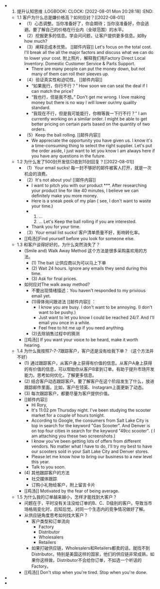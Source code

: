 - 1. 提升认知思维
  :LOGBOOK:
  CLOCK: [2022-08-01 Mon 20:28:18]
  :END:
	- 1.1 客户为什么总是嫌价格高？如何应对？[[2022-08-01]]
		- （1）心态调整。当你准备好了，你会期待；当你没准备好，你会逃避。要了解自己的价格在行业内（全球范围）的水平。
		- （2）挖掘更多的信息。学会问问题，让客户提供更多信息。如By how much?
		- （3）阐释总成本优势。 [[邮件内容]] Let's focus on the total cost. I'll break all the all the major factors and discuss what we can do to lower your cost. 附上照片，解释我们有Factory Direct Local Inventory. Domestic Customer Service & Parts Support.
			- There are many people can put the money down, but not many of them can roll their sleeves up.
		- （4）验证真实性和迫切性。 [[邮件内容]]
			- “如果我行，你行不行？” How soon we can seal the deal if I can match the price?
			- “我也行，但是我不想。” Don't get me wrong. I love making money but there is no way I will lower our/my quality standard.
			- “我现在不行，但是我可能能行，你稍等我一下行不行？” I am currently working on a similar order. I might be able to get better pricing on certain parts based on the quantity of two  orders.
		- （5）Keep the ball rolling. [[邮件内容]]
			- We appreciate the opportunity you have given us. I know it's a time-consuming thing to select the right supplier.  Let's put the order aside, I just want to let you know  I am always here if you have any questions in the future.
	- 1.2 为什么发了500封开发信只收到15封回复？[[2022-08-01]]
		- （1）Your email sucks! 每一封不够好的邮件被客人打开，就是一次机会的浪费。
		- （2）It's not about you! [[邮件内容]]
			- I want to pitch you with our product ***. After researching your product line for like 40 minutes, I believe we can definitely make you more money.
			- Here is a sneak peek of my plan ( see, I don't want to waste your time.)
			- 1. ...
			  2. ...
			  Let's Keep the ball rolling if you are interested.
			- Thank you for your time.
		- （3）Your email list sucks! 客户清单质量不好，影响转化率。
		- [[鸡汤]]Find yourself before you look for someone else.
	- 1.3 和客户谈得好好的，为什么突然消失了？
		- (Smile and) Walk Away Method 这个方法是很多采购喜欢用的方法。
			- (1) The bait 让供应商以为可以马上下单
			- (2) Wait 24 hours. Ignore any emails they send during this time.
			- (3) Ask for final prices.
		- 如何应对The walk away method?
			- 不要出现情绪描述：You haven't responded to my privious email yet.
			- (1)得体询问跟进法 [[邮件内容]] ：
				- I know you are busy. I don't want to be annoying. (I don't want to be pushy.)
				- Just want to let you know I could be reached 24/7. And I'll email you once in a while.
				- Feel free to hit me up if you need anything.
			- (2)去除销售过程中的猜测
		- [[鸡汤]] If you want your voice to be heard, make it worth hearing.
	- 1.4 为什么我按照7-7-7跟踪客户，客户还是没有给我下单？（这个方法并不好）
		- (1) 通过跟踪客户，从客户身上获得有价值的信息。从客户A身上获得的有价值的信息，可以帮助你从客户B拿到订单。有助于提升市场开发能力。思考如何优化，了解更多信息。
		- (2) 结合客户动态跟踪客户。要了解客户在这个阶段发生了什么，放进跟踪邮件里面。比如，客户在领英、Instagram上面更新了动态。
		- (3) 每次跟踪客户，都要尽量为客户提供价值。
		- [[邮件内容]]
			- Hi Rory,
			- It's 11:02 pm Thursday night. I've been studying the scooter market for a couple of hours tonight.
			- According to Google, the consumers from Salt Lake City is top in search for the keyword "Gas Scooter". And Denver is on top four cities in search for the keyword "49cc scooter". ( I am attaching you these two screenshots.)
			- I know you've been getting lots of offers from different vendors. No matter what I have to do, I'll try my best to  have our scooters sold in your Salt Lake City and Denver stores.
			- Please let me know how to bring our business to a new level this year.
			- Talk to you soon.
		- (4) 其他跟踪客户的方法
			- 社交媒体跟踪
			- 订购小礼物给客户，附上留言卡片
		- [[鸡汤]] Motivated by the fear of being average.
	- 1.5 为什么我的订单越来越小，怎样才能找到大客户？
		- 问题在于，平时没有关注没给订单的B、C、D级别的客户。导致当市场格局变化时，后知后觉。对同一个生态内的竞争情况做好了解。
		- 从供应链角度思考如何找大客户？
			- 客户类型和订单流向
				- Factory
				- Distributor
				- Wholesalers
				- Retailers
			- 如果打破供应链，Wholesalers和Retailers都卖的话，就找不到Distributor。特别是美国这样的国家，他们的供应链非常成熟，如果你这样做，Distributor不会给你订单，不如选一个听话的Factory。
		- [[鸡汤]] Don't stop when you're tired. Stop when you're done.
-
-